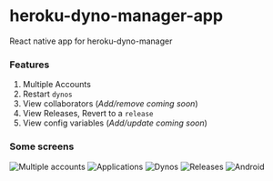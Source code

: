 # heroku-dyno-manager-app
React native app for heroku-dyno-manager

### Features

1. Multiple Accounts
2. Restart `dynos`
3. View collaborators (*Add/remove coming soon*)
4. View Releases, Revert to a `release`
5. View config variables (*Add/update coming soon*)

### Some screens

![Multiple accounts](http://res.cloudinary.com/djvymo9lw/image/upload/w_300/thumb_IMG_0296_1024_djy24j.jpg "Multiple accounts") ![Applications](http://res.cloudinary.com/djvymo9lw/image/upload/w_300/thumb_IMG_0299_1024_krjs5t.jpg "Apps") ![Dynos](http://res.cloudinary.com/djvymo9lw/image/upload/w_300/thumb_IMG_0297_1024_ccsqkm.jpg "App Dynos") ![Releases](http://res.cloudinary.com/djvymo9lw/image/upload/w_300/thumb_IMG_0298_1024_mdhziz.jpg "Releases") ![Android](http://res.cloudinary.com/djvymo9lw/image/upload/w_300/Screenshot_2016-05-19-14-38-48_mvbmnp.jpg "Android drawer")

